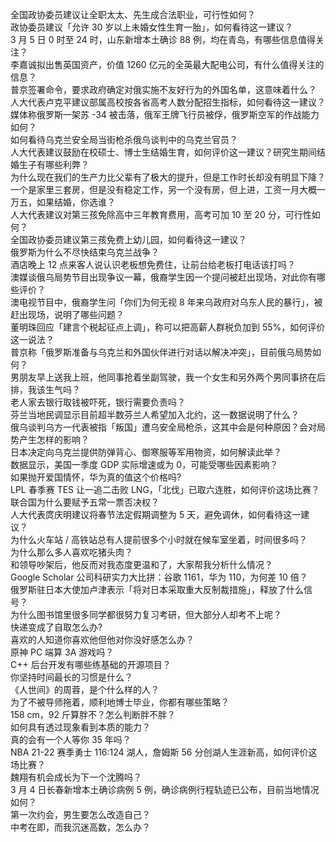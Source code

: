 全国政协委员建议让全职太太、先生成合法职业，可行性如何？  
政协委员建议「允许 30 岁以上未婚女性生育一胎」，如何看待这一建议？  
3 月 5 日 0 时至 24 时，山东新增本土确诊 88 例，均在青岛，有哪些信息值得关注？  
李嘉诚拟出售英国资产，价值 1260 亿元的全英最大配电公司，有什么值得关注的信息？  
普京签署命令，要求政府确定对俄实施不友好行为的外国名单，这意味着什么？  
人大代表卢克平建议部属高校按各省高考人数分配招生指标，如何看待这一建议？  
媒体称俄罗斯一架苏 -34 被击落，俄军王牌飞行员被俘，俄罗斯空军的作战能力如何？  
如何看待乌克兰安全局当街枪杀俄乌谈判中的乌克兰官员？  
人大代表建议鼓励在校硕士、博士生结婚生育，如何评价这一建议？研究生期间结婚生子有哪些利弊？  
为什么现在我们的生产力比父辈有了极大的提升，但是工作时长却没有明显下降？  
一个是家里三套房，但是没有稳定工作，另一个没有房，但上进，工资一月大概一万五，如果结婚，你选谁？  
人大代表建议对第三孩免除高中三年教育费用，高考可加 10 至 20 分，可行性如何？  
全国政协委员建议第三孩免费上幼儿园，如何看待这一建议？  
俄罗斯为什么不尽快结束乌克兰战争？  
酒店晚上 12 点来客人说认识老板想免费住，让前台给老板打电话该打吗？  
澳媒谈俄乌局势节目出现争议一幕，俄裔学生因一个提问被赶出现场，对此你有哪些评价？  
澳电视节目中，俄裔学生问「你们为何无视 8 年来乌政府对乌东人民的暴行」，被赶出现场，说明了哪些问题？  
董明珠回应「建言个税起征点上调」，称可以把高薪人群税负加到 55%，如何评价这一说法？  
普京称「俄罗斯准备与乌克兰和外国伙伴进行对话以解决冲突」，目前俄乌局势如何？  
男朋友早上送我上班，他同事抢着坐副驾驶，我一个女生和另外两个男同事挤在后排，我该生气吗？  
老人家去银行取钱被吓死，银行需要负责吗？  
芬兰当地民调显示目前超半数芬兰人希望加入北约，这一数据说明了什么？  
俄乌谈判乌方一代表被指「叛国」遭乌安全局枪杀，这其中会是何种原因？会对局势产生怎样的影响？  
日本决定向乌克兰提供防弹背心、御寒服等军用物资，如何解读此举？  
数据显示，美国一季度 GDP 实际增速或为 0，可能受哪些因素影响？  
如果抛开爱国情怀，华为真的值这个价格吗?  
LPL 春季赛 TES 让一追二击败 LNG，「北伐」已取六连胜，如何评价这场比赛？  
联合国为什么要赋予五常一票否决权？  
人大代表庹庆明建议将春节法定假期调整为 5 天，避免调休，如何看待这一建议？  
为什么火车站 / 高铁站总有人提前很多个小时就在候车室坐着，时间很多吗？  
为什么那么多人喜欢吃猪头肉？  
和领导吵架后，他反而对我态度更温和了，大家帮我分析什么情况？  
Google Scholar 公司科研实力大比拼：谷歌 1161，华为 110，为何差 10 倍？  
俄罗斯驻日本大使加卢津表示「将对日本采取重大反制裁措施」，释放了什么信号？  
为什么图书馆里很多同学都很努力复习考研，但大部分人却考不上呢？  
快递变成了自取怎么办?  
喜欢的人知道你喜欢他但他对你没好感怎么办？  
原神 PC 端算 3A 游戏吗？  
C++ 后台开发有哪些练基础的开源项目？  
你坚持时间最长的习惯是什么？  
《人世间》的周蓉，是个什么样的人？  
为了不被导师拖着，顺利地博士毕业，你都有哪些策略？  
158 cm，92 斤算胖不？怎么判断胖不胖？  
如何具有透过现象看到本质的能力？  
真的会有一个人等你 35 年吗？  
NBA 21-22 赛季勇士 116:124 湖人，詹姆斯 56 分创湖人生涯新高，如何评价这场比赛？  
魏翔有机会成长为下一个沈腾吗？  
3 月 4 日长春新增本土确诊病例 5 例，确诊病例行程轨迹已公布，目前当地情况如何？  
第一次约会，男生要怎么改造自己？  
中考在即，而我沉迷高数，怎么办？  
